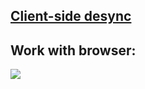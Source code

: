 ## [Client-side desync](https://portswigger.net/web-security/request-smuggling/browser/client-side-desync/lab-client-side-desync)

## Work with browser:
![](https://github.com/nu11secur1ty/PortSwigger-Web-Security-Academy/blob/main/HTTP-request-smuggling/Client-side-desync/Docs/Client-side%20desync-Preserve-log-Enable-Connection-ID.gif)
